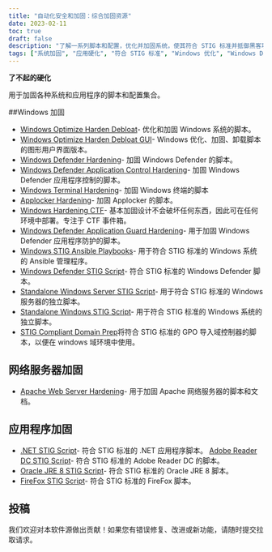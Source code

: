 ```yaml
---
title: "自动化安全和加固：综合加固资源"
date: 2023-02-11
toc: true
draft: false
description: "了解一系列脚本和配置，优化并加固系统，使其符合 STIG 标准并抵御黑客攻击。"
tags: ["系统加固", "应用硬化", "符合 STIG 标准", "Windows 优化", "Windows Defender 强化", "强化 Apache 网络服务器", ".NET STIG 脚本", "Adobe Reader DC STIG 脚本", "火狐 STIG 脚本", "Simeononsecurity", "网络安全", "自动化", "网络安全", "信息技术安全", "系统安全", "计算机安全", "安全加固", "安全自动化", "窗口加固", "网络服务器加固"]
---
```


**了不起的硬化**

用于加固各种系统和应用程序的脚本和配置集合。

##Windows 加固

- [Windows Optimize Harden Debloat](https://github.com/simeononsecurity/Windows-Optimize-Harden-Debloat)- 优化和加固 Windows 系统的脚本。
- [Windows Optimize Harden Debloat GUI](https://github.com/simeononsecurity/Windows-Optimize-Harden-Debloat-GUI)- Windows 优化、加固、卸载脚本的图形用户界面版本。
- [Windows Defender Hardening](https://github.com/simeononsecurity/Windows-Defender-Hardening)- 加固 Windows Defender 的脚本。
- [Windows Defender Application Control Hardening](https://github.com/simeononsecurity/Windows-Defender-Application-Control-Hardening)- 加固 Windows Defender 应用程序控制的脚本。
- [Windows Terminal Hardening](https://github.com/simeononsecurity/Windows-Terminal-Hardening)- 加固 Windows 终端的脚本
- [Applocker Hardening](https://github.com/simeononsecurity/Applocker-Hardening)- 加固 Applocker 的脚本。
- [Windows Hardening CTF](https://github.com/simeononsecurity/Windows-Hardening-CTF)- 基本加固设计不会破坏任何东西，因此可在任何环境中部署。专注于 CTF 事件箱。
- [Windows Defender Application Guard Hardening](https://github.com/simeononsecurity/Windows-Defender-Application-Guard-Hardening)- 用于加固 Windows Defender 应用程序防护的脚本。
- [Windows STIG Ansible Playbooks](https://github.com/simeononsecurity/Windows_STIG_Ansible)- 用于符合 STIG 标准的 Windows 系统的 Ansible 管理程序。
- [Windows Defender STIG Script](https://github.com/simeononsecurity/Windows-Defender-STIG-Script)- 符合 STIG 标准的 Windows Defender 脚本。
- [Standalone Windows Server STIG Script](https://github.com/simeononsecurity/Standalone-Windows-Server-STIG-Script)- 用于符合 STIG 标准的 Windows 服务器的独立脚本。
- [Standalone Windows STIG Script](https://github.com/simeononsecurity/Standalone-Windows-STIG-Script)- 用于符合 STIG 标准的 Windows 系统的独立脚本。
- [STIG Compliant Domain Prep](https://github.com/simeononsecurity/STIG-Compliant-Domain-Prep)将符合 STIG 标准的 GPO 导入域控制器的脚本，以便在 windows 域环境中使用。

## 网络服务器加固
- [Apache Web Server Hardening](https://github.com/simeononsecurity/Apache-Web-Server-Hardening)- 用于加固 Apache 网络服务器的脚本和文档。

## 应用程序加固
- [.NET STIG Script](https://github.com/simeononsecurity/.NET-STIG-Script)- 符合 STIG 标准的 .NET 应用程序脚本。
 [Adobe Reader DC STIG Script](https://github.com/simeononsecurity/Adobe-Reader-DC-STIG-Script)- 符合 STIG 标准的 Adobe Reader DC 的脚本。
- [Oracle JRE 8 STIG Script](https://github.com/simeononsecurity/Oracle-JRE-8-STIG-Script)- 符合 STIG 标准的 Oracle JRE 8 脚本。
- [FireFox STIG Script](https://github.com/simeononsecurity/FireFox-STIG-Script)- 符合 STIG 标准的 FireFox 脚本。

## 投稿

我们欢迎对本软件源做出贡献！如果您有错误修复、改进或新功能，请随时提交拉取请求。
